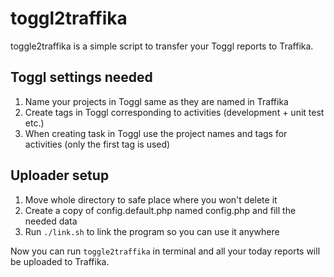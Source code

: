 # toggl2traffika #
toggle2traffika is a simple script to transfer your Toggl reports to Traffika.

## Toggl settings needed ##

1. Name your projects in Toggl same as they are named in Traffika
2. Create tags in Toggl corresponding to activities (development + unit test etc.)
3. When creating task in Toggl use the project names and tags for activities (only the first tag is used)

## Uploader setup ##

1. Move whole directory to safe place where you won't delete it
2. Create a copy of config.default.php named config.php and fill the needed data
3. Run `./link.sh` to link the program so you can use it anywhere

Now you can run `toggle2traffika` in terminal and all your today reports will be uploaded to Traffika.